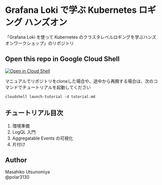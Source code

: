 # Grafana Loki で学ぶ Kubernetes ロギング ハンズオン
「Grafana Loki を使って Kubernetes のクラスタレベルロギングを学ぶハンズオンワークショップ」のリポジトリ


## Open this repo in Google Cloud Shell

[![Open in Cloud Shell](https://gstatic.com/cloudssh/images/open-btn.svg)](https://ssh.cloud.google.com/cloudshell?cloudshell_git_repo=https%3A%2F%2Fgithub.com%2Fpolar3130%2Fgrafana-loki-getting-started&cloudshell_tutorial=tutorial.md)

マニュアルでリポジトリをcloneした場合や、途中から再開する場合は、次のコマンドでチュートリアルを起動してください

```
cloudshell launch-tutorial -d tutorial.md
```

## チュートリアル目次

1. 環境準備
2. LogQL 入門
3. Aggregatable Events の可視化
4. 片付け 

## Author

Masahiko Utsunomiya  
@polar3130
